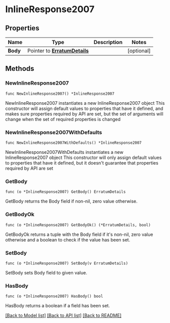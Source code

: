 # InlineResponse2007

## Properties

Name | Type | Description | Notes
------------ | ------------- | ------------- | -------------
**Body** | Pointer to [**ErratumDetails**](ErratumDetails.md) |  | [optional] 

## Methods

### NewInlineResponse2007

`func NewInlineResponse2007() *InlineResponse2007`

NewInlineResponse2007 instantiates a new InlineResponse2007 object
This constructor will assign default values to properties that have it defined,
and makes sure properties required by API are set, but the set of arguments
will change when the set of required properties is changed

### NewInlineResponse2007WithDefaults

`func NewInlineResponse2007WithDefaults() *InlineResponse2007`

NewInlineResponse2007WithDefaults instantiates a new InlineResponse2007 object
This constructor will only assign default values to properties that have it defined,
but it doesn't guarantee that properties required by API are set

### GetBody

`func (o *InlineResponse2007) GetBody() ErratumDetails`

GetBody returns the Body field if non-nil, zero value otherwise.

### GetBodyOk

`func (o *InlineResponse2007) GetBodyOk() (*ErratumDetails, bool)`

GetBodyOk returns a tuple with the Body field if it's non-nil, zero value otherwise
and a boolean to check if the value has been set.

### SetBody

`func (o *InlineResponse2007) SetBody(v ErratumDetails)`

SetBody sets Body field to given value.

### HasBody

`func (o *InlineResponse2007) HasBody() bool`

HasBody returns a boolean if a field has been set.


[[Back to Model list]](../README.md#documentation-for-models) [[Back to API list]](../README.md#documentation-for-api-endpoints) [[Back to README]](../README.md)


